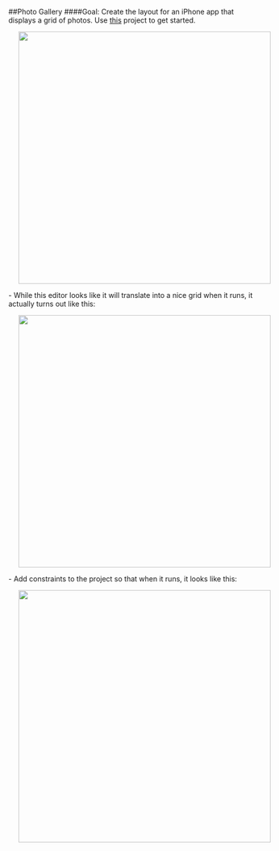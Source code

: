 ##Photo Gallery
####Goal: Create the layout for an iPhone app that displays a grid of photos. Use [this](https://github.com/upperlinecode/intro-to-swift/tree/master/day-4/PhotoGallery) project to get started.

<p align="center">
  <img src="https://github.com/upperlinecode/intro-to-swift/blob/master/day-4/images/photo-gallery-editor.png?raw=true" height="500px" hspace="20">
</p>
- While this editor looks like it will translate into a nice grid when it runs, it actually turns out like this:
<p align="center">
  <img src="https://github.com/upperlinecode/intro-to-swift/blob/master/day-4/images/photo-gallery-iphone-initial.png?raw=true" height="500px" hspace="20">
</p>
- Add constraints to the project so that when it runs, it looks like this:
<p align="center">
  <img src="https://github.com/upperlinecode/intro-to-swift/blob/master/day-4/images/photo-gallery-iphone-final.png?raw=true" height="500px" hspace="20">
</p>
